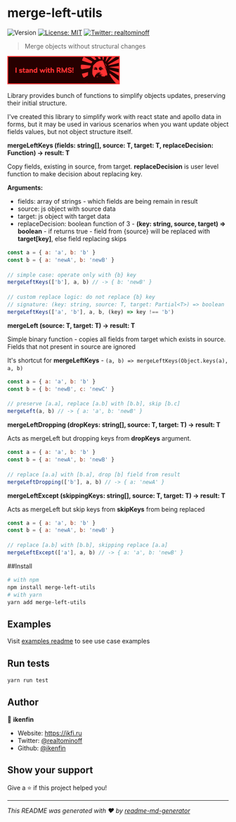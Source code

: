 # merge-left-utils
![Version](https://img.shields.io/badge/version-1.0.0-blue.svg?cacheSeconds=2592000)
[![License: MIT](https://img.shields.io/badge/License-MIT-yellow.svg)](#)
[![Twitter: realtominoff](https://img.shields.io/twitter/follow/realtominoff.svg?style=social)](https://twitter.com/realtominoff)

> Merge objects without structural changes

[![Support Richard M. Stallman](https://raw.githubusercontent.com/rms-support-letter/rms-support-letter.github.io/master/assets/badge-64-w-border.png)](https://rms-support-letter.github.io/)

Library provides bunch of functions to simplify objects updates, preserving their initial structure.

I've created this library to simplify work with react state and apollo data in forms, but it may be used in various scenarios when you want update object fields values, but not object structure itself.

**mergeLeftKeys<T> (fields: string[], source: T, target: T, replaceDecision: Function) -> result: T**

Copy fields, existing in source, from target. **replaceDecision** is user level function to make decision about replacing key.

**Arguments:**

* fields: array of strings - which fields are being remain in result
* source: js object with source data
* target: js object with target data
* replaceDecision: boolean function of 3 - **(key: string, source, target) => boolean** - if returns true - field from {source} will be replaced with **target[key]**, else field replacing skips

```javascript
const a = { a: 'a', b: 'b' }
const b = { a: 'newA', b: 'newB' }

// simple case: operate only with {b} key
mergeLeftKeys(['b'], a, b) // -> { b: 'newB' }

// custom replace logic: do not replace {b} key
// signature: (key: string, source: T, target: Partial<T>) => boolean
mergeLeftKeys(['a', 'b'], a, b, (key) => key !== 'b')
```

**mergeLeft<T> (source: T, target: T) -> result: T**

Simple binary function - copies all fields from target which exists in source. Fields that not present in source are ignored

It's shortcut for **mergeLeftKeys** - `(a, b) => mergeLeftKeys(Object.keys(a), a, b)`

```javascript
const a = { a: 'a', b: 'b' }
const b = { b: 'newB', c: 'newC' }

// preserve [a.a], replace [a.b] with [b.b], skip [b.c]
mergeLeft(a, b) // -> { a: 'a', b: 'newB' }
```

**mergeLeftDropping<T> (dropKeys: string[], source: T, target: T) -> result: T**

Acts as mergeLeft but dropping keys from **dropKeys** argument.

```javascript
const a = { a: 'a', b: 'b' }
const b = { a: 'newA', b: 'newB' }

// replace [a.a] with [b.a], drop [b] field from result
mergeLeftDropping(['b'], a, b) // -> { a: 'newA' }
```



**mergeLeftExcept<T> (skippingKeys: string[], source: T, target: T) -> result: T**

Acts as mergeLeft but skip keys from **skipKeys** from being replaced

```javascript
const a = { a: 'a', b: 'b' }
const b = { a: 'newA', b: 'newB' }

// replace [a.b] with [b.b], skipping replace [a.a]
mergeLeftExcept(['a'], a, b) // -> { a: 'a', b: 'newB' }
```



##Install

```sh
# with npm
npm install merge-left-utils
# with yarn
yarn add merge-left-utils
```

## Examples

Visit [examples readme](https://github.com/ikenfin/merge-left-utils/blob/master/examples/README.md) to see use case examples

## Run tests

```sh
yarn run test
```

## Author

👤 **ikenfin**

* Website: https://ikfi.ru
* Twitter: [@realtominoff](https://twitter.com/realtominoff)
* Github: [@ikenfin](https://github.com/ikenfin)

## Show your support

Give a ⭐️ if this project helped you!


***
_This README was generated with ❤️ by [readme-md-generator](https://github.com/kefranabg/readme-md-generator)_
